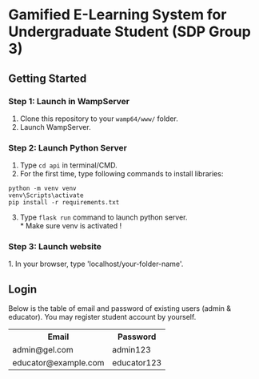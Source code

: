 <h1>Gamified E-Learning System for Undergraduate Student (SDP Group 3)</h1>
<h2>Getting Started</h2>

<h3>Step 1: Launch in WampServer</h3> 

1. Clone this repository to your `wamp64/www/` folder. <br>
2. Launch WampServer.    <br>

<h3>Step 2: Launch Python Server</h3>  

1. Type `cd api` in terminal/CMD. <br>
2. For the first time, type following commands to install libraries: <br>

```
python -m venv venv
venv\Scripts\activate
pip install -r requirements.txt
```  

3. Type `flask run` command to launch python server.  
\* Make sure venv is activated !

<h3>Step 3: Launch website</h3>  
1. In your browser, type 'localhost/your-folder-name'.  

<h2>Login</h2>
Below is the table of email and password of existing users (admin & educator). You may register student account by yourself.  
<table>
    <tr>
        <th>Email</th>
        <th>Password</th>
    </tr>
    <tr>
        <td>admin@gel.com</td>
        <td>admin123</td>
    </tr>
    <tr>
        <td>educator@example.com</td>
        <td>educator123</td>
    </tr>
</table>